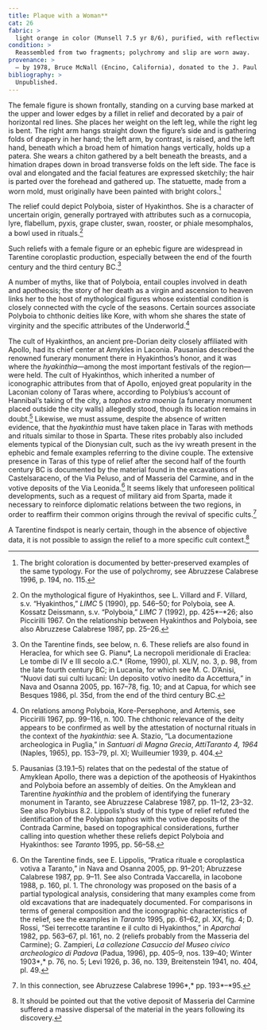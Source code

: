 ```yaml
---
title: Plaque with a Woman**
cat: 26
fabric: >
  light orange in color (Munsell 7.5 yr 8/6), purified, with reflective inclusions, white slip over the entire surface of the front. Polychromy: red (base), traces of black (hair, chiton, *phiale*). Suspension hole.
condition: > 
  Reassembled from two fragments; polychromy and slip are worn away.
provenance: > 
  – by 1978, Bruce McNall (Encino, California), donated to the J. Paul Getty Museum, 1978.
bibliography: >
  Unpublished.
---
```

The female figure is shown frontally, standing on a curving base marked
at the upper and lower edges by a fillet in relief and decorated by a
pair of horizontal red lines. She places her weight on the left leg,
while the right leg is bent. The right arm hangs straight down the
figure’s side and is gathering folds of drapery in her hand; the left
arm, by contrast, is raised, and the left hand, beneath which a broad
hem of himation hangs vertically, holds up a patera. She wears a chiton
gathered by a belt beneath the breasts, and a himation drapes down in
broad transverse folds on the left side. The face is oval and elongated
and the facial features are expressed sketchily; the hair is parted over
the forehead and gathered up. The statuette, made from a worn mold, must
originally have been painted with bright colors.[^1]

The relief could depict Polyboia, sister of Hyakinthos. She is a
character of uncertain origin, generally portrayed with attributes such
as a cornucopia, lyre, flabellum, pyxis, grape cluster, swan, rooster,
or phiale mesomphalos, a bowl used in rituals.[^2]

Such reliefs with a female figure or an ephebic figure are widespread in
Tarentine coroplastic production, especially between the end of the
fourth century and the third century <span
class="smcaps">BC.</span>[^3]

A number of myths, like that of Polyboia, entail couples involved in
death and apotheosis; the story of her death as a virgin and ascension
to heaven links her to the host of mythological figures whose
existential condition is closely connected with the cycle of the
seasons. Certain sources associate Polyboia to chthonic deities like
Kore, with whom she shares the state of virginity and the specific
attributes of the Underworld.[^4]

The cult of Hyakinthos, an ancient pre-Dorian deity closely affiliated
with Apollo, had its chief center at Amykles in Laconia. Pausanias
described the renowned funerary monument there in Hyakinthos’s honor,
and it was where the *hyakinthia*—among the most important festivals of
the region—were held. The cult of Hyakinthos, which inherited a number
of iconographic attributes from that of Apollo, enjoyed great popularity
in the Laconian colony of Taras where, according to Polybius’s account
of Hannibal’s taking of the city, a *taphos* *extra moenia* (a funerary
monument placed outside the city walls) allegedly stood, though its
location remains in doubt.[^5] Likewise, we must assume, despite the
absence of written evidence, that the *hyakinthia* must have taken place
in Taras with methods and rituals similar to those in Sparta. These
rites probably also included elements typical of the Dionysian cult,
such as the ivy wreath present in the ephebic and female examples
referring to the divine couple. The extensive presence in Taras of this
type of relief after the second half of the fourth century <span
class="smcaps">BC</span> is documented by the material
found in the excavations of Castelsaraceno, of the Via Peluso, and of
Masseria del Carmine, and in the votive deposits of the Via Leonida.[^6]
It seems likely that unforeseen political developments, such as a
request of military aid from Sparta, made it necessary to reinforce
diplomatic relations between the two regions, in order to reaffirm their
common origins through the revival of specific cults.[^7]

A Tarentine findspot is nearly certain, though in the absence of
objective data, it is not possible to assign the relief to a more
specific cult context.[^8]

[^1]: The bright coloration is documented by better-preserved examples
    of the same typology. For the use of polychromy, see <span
    class="smcaps">Abruzzese Calabrese</span> 1996, p.
    194, no. 115.

[^2]: On the mythological figure of Hyakinthos, see L. Villard and F.
    Villard, s.v. “Hyakinthos,” *LIMC* 5 (1990), pp. 546–50; for
    Polyboia, see A. Kossatz Deissmann, s.v. “Polyboia,” *LIMC* 7
    (1992), pp. 425*–*26; also <span
    class="smcaps">Piccirilli</span> 1967. On the
    relationship between Hyakinthos and Polyboia, see also <span
    class="smcaps">Abruzzese Calabrese</span> 1987,
    pp. 25–26.

[^3]: On the Tarentine finds, see below, n. 6. These reliefs are also
    found in Heraclea, for which see G. Pianu*, La necropoli meridionale
    di Eraclea: Le tombe di IV e III secolo a.C.* (Rome, 1990), pl.
    XLIV, no. 3, p. 98, from the late fourth century <span
    class="smcaps">BC</span>; in Lucania, for which
    see M. C. D’Anisi, “Nuovi dati sui culti lucani: Un deposito votivo
    inedito da Accettura,” in <span
    class="smcaps">Nava and Osanna</span> 2005, pp.
    167–78, fig. 10; and at Capua, for which see <span
    class="smcaps">Besques</span> 1986, pl. 35d, from
    the end of the third century <span
    class="smcaps">BC.</span>

[^4]: On relations among Polyboia, Kore-Persephone, and Artemis, see
    <span class="smcaps">Piccirilli</span> 1967, pp.
    99–116, n. 100. The chthonic relevance of the deity appears to be
    confirmed as well by the attestation of nocturnal rituals in the
    context of the *hyakinthia*: see A. Stazio, “La documentazione
    archeologica in Puglia,” in *Santuari di Magna Grecia*, *AttiTaranto
    4, 1964* (Naples, 1965), pp. 153–79, pl. XI; <span
    class="smcaps">Wuilleumier</span> 1939, p. 404.

[^5]: Pausanias (3.19.1–5) relates that on the pedestal of the statue of
    Amyklean Apollo, there was a depiction of the apotheosis of
    Hyakinthos and Polyboia before an assembly of deities. On the
    Amyklean and Tarentine *hyakinthia* and the problem of identifying
    the funerary monument in Taranto, see <span
    class="smcaps">Abruzzese Calabrese</span> 1987,
    pp. 11–12, 23–32. See also Polybius 8.2. Lippolis’s study of this
    type of relief refuted the identification of the Polybian *taphos*
    with the votive deposits of the Contrada Carmine, based on
    topographical considerations, further calling into question whether
    these reliefs depict Polyboia and Hyakinthos: see *<span
    class="smcaps">Taranto</span>* 1995, pp. 56–58.

[^6]: On the Tarentine finds, see E. Lippolis, “Pratica rituale e
    coroplastica votiva a Taranto,” in <span
    class="smcaps">Nava and Osanna</span> 2005, pp.
    91–201; <span class="smcaps">Abruzzese
    Calabrese</span> 1987, pp. 9–11. See also Contrada Vaccarella, in
    <span class="smcaps">Iacobone</span> 1988, p. 160,
    pl. 1. The chronology was proposed on the basis of a partial
    typological analysis, considering that many examples come from old
    excavations that are inadequately documented. For comparisons in
    terms of general composition and the iconographic characteristics of
    the relief, see the examples in *<span
    class="smcaps">Taranto</span>* 1995, pp. 61–62,
    pl. XX, fig. 4; D. Rossi, “Sei terrecotte tarantine e il culto di
    Hyakinthos,” in *<span
    class="smcaps">Aparchai</span>* 1982, pp. 563–67,
    pl. 161, no. 2 (reliefs probably from the Masseria del Carmine); G.
    Zampieri, *La collezione Casuccio del Museo civico archeologico di
    Padova* (Padua, 1996), pp. 405–9, nos. 139–40; <span
    class="smcaps">Winter</span> 1903*,* p. 76, no. 5;
    <span class="smcaps">Levi</span> 1926, p. 36, no.
    139, <span class="smcaps">Breitenstein</span>
    1941, no. 404, pl. 49.

[^7]: In this connection, see <span
    class="smcaps">Abruzzese Calabrese</span> 1996*,*
    pp. 193*–*95.

[^8]: It should be pointed out that the votive deposit of Masseria del
    Carmine suffered a massive dispersal of the material in the years
    following its discovery.
